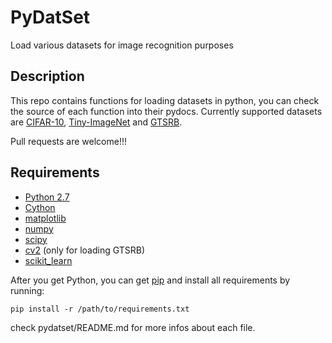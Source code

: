 # PyDatSet

Load various datasets for image recognition purposes

## Description 

This repo contains functions for loading datasets in python, you can check the source of each function into their pydocs. Currently supported datasets are [CIFAR-10](https://www.cs.toronto.edu/~kriz/cifar.html), [Tiny-ImageNet](http://cs231n.stanford.edu/project.html) and [GTSRB](http://benchmark.ini.rub.de/?section=gtsrb&subsection=news). 

Pull requests are welcome!!!

## Requirements

- [Python 2.7](https://www.python.org/)
- [Cython](cython.org/)
- [matplotlib](matplotlib.org/)
- [numpy](www.numpy.org/)
- [scipy](www.scipy.org/)
- [cv2](opencv.org) (only for loading GTSRB)
- [scikit_learn](scikit-learn.org/)

After you get Python, you can get [pip](https://pypi.python.org/pypi/pip) and install all requirements by running:
	
	pip install -r /path/to/requirements.txt


check pydatset/README.md for more infos about each file.
